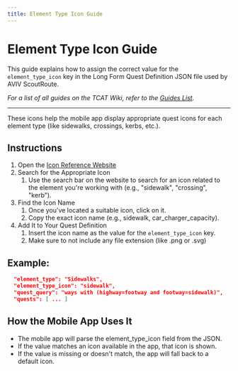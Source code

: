 ```yaml
---
title: Element Type Icon Guide
---
```


# Element Type Icon Guide

This guide explains how to assign the correct value for the `element_type_icon` key in the Long Form Quest Definition JSON file used by AVIV ScoutRoute.

_For a list of all guides on the TCAT Wiki, refer to the [Guides List](../../../../../../guides/index.md)._

---

These icons help the mobile app display appropriate quest icons for each element type (like sidewalks, crossings, kerbs, etc.).

## Instructions
1. Open the [Icon Reference Website](https://provisodevstorage.blob.core.windows.net/projects/gig-element-icons/search.html)
2. Search for the Appropriate Icon
   1. Use the search bar on the website to search for an icon related to the element you're working with (e.g., "sidewalk", "crossing", "kerb").
3. Find the Icon Name
   1. Once you've located a suitable icon, click on it.
   2. Copy the exact icon name (e.g., sidewalk, car_charger_capacity).
4. Add It to Your Quest Definition
   1. Insert the icon name as the value for the `element_type_icon` key.
   2. Make sure to not include any file extension (like .png or .svg)

## Example:
``` json hl_lines="2"
  "element_type": "Sidewalks",
  "element_type_icon": "sidewalk",
  "quest_query": "ways with (highway=footway and footway=sidewalk)",
  "quests": [ ... ]
```

## How the Mobile App Uses It
* The mobile app will parse the element_type_icon field from the JSON.
* If the value matches an icon available in the app, that icon is shown.
* If the value is missing or doesn't match, the app will fall back to a default icon.
